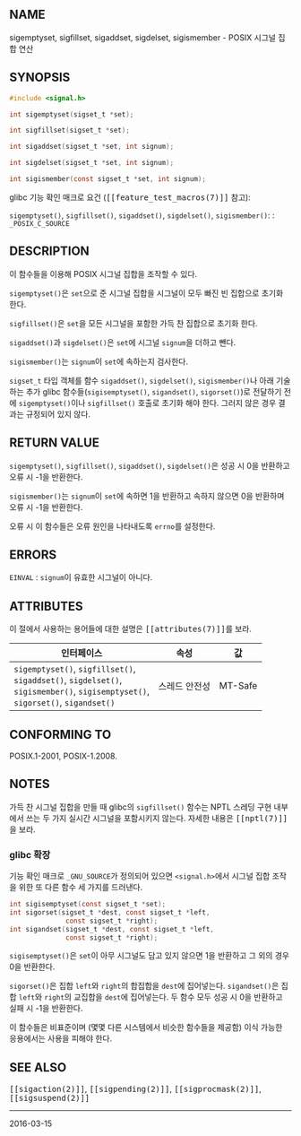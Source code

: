 ## NAME

sigemptyset, sigfillset, sigaddset, sigdelset, sigismember - POSIX 시그널 집합 연산

## SYNOPSIS

```c
#include <signal.h>

int sigemptyset(sigset_t *set);

int sigfillset(sigset_t *set);

int sigaddset(sigset_t *set, int signum);

int sigdelset(sigset_t *set, int signum);

int sigismember(const sigset_t *set, int signum);
```

glibc 기능 확인 매크로 요건 (<tt>[[feature_test_macros(7)]]</tt> 참고):

`sigemptyset()`, `sigfillset()`, `sigaddset()`, `sigdelset()`, `sigismember()`:
:   `_POSIX_C_SOURCE`

## DESCRIPTION

이 함수들을 이용해 POSIX 시그널 집합을 조작할 수 있다.

`sigemptyset()`은 `set`으로 준 시그널 집합을 시그널이 모두 빠진 빈 집합으로 초기화 한다.

`sigfillset()`은 `set`을 모든 시그널을 포함한 가득 찬 집합으로 초기화 한다.

`sigaddset()`과 `sigdelset()`은 `set`에 시그널 `signum`을 더하고 뺀다.

`sigismember()`는 `signum`이 `set`에 속하는지 검사한다.

`sigset_t` 타입 객체를 함수 `sigaddset()`, `sigdelset()`, `sigismember()`나 아래 기술하는 추가 glibc 함수들(`sigisemptyset()`, `sigandset()`, `sigorset()`)로 전달하기 전에 `sigemptyset()`이나 `sigfillset()` 호출로 초기화 해야 한다. 그러지 않은 경우 결과는 규정되어 있지 않다.

## RETURN VALUE

`sigemptyset()`, `sigfillset()`, `sigaddset()`, `sigdelset()`은 성공 시 0을 반환하고 오류 시 -1을 반환한다.

`sigismember()`는 `signum`이 `set`에 속하면 1을 반환하고 속하지 않으면 0을 반환하며 오류 시 -1을 반환한다.

오류 시 이 함수들은 오류 원인을 나타내도록 `errno`를 설정한다.

## ERRORS

`EINVAL`
:   `signum`이 유효한 시그널이 아니다.

## ATTRIBUTES

이 절에서 사용하는 용어들에 대한 설명은 <tt>[[attributes(7)]]</tt>를 보라.

| 인터페이스 | 속성 | 값
| --- | --- | --- |
| `sigemptyset()`, `sigfillset()`,<br>`sigaddset()`, `sigdelset()`,<br>`sigismember()`, `sigisemptyset()`,<br>`sigorset()`, `sigandset()` | 스레드 안전성 | MT-Safe |

## CONFORMING TO

POSIX.1-2001, POSIX-1.2008.

## NOTES

가득 찬 시그널 집합을 만들 때 glibc의 `sigfillset()` 함수는 NPTL 스레딩 구현 내부에서 쓰는 두 가지 실시간 시그널을 포함시키지 않는다. 자세한 내용은 <tt>[[nptl(7)]]</tt>을 보라.

### glibc 확장

기능 확인 매크로 `_GNU_SOURCE`가 정의되어 있으면 `<signal.h>`에서 시그널 집합 조작을 위한 또 다른 함수 세 가지를 드러낸다.

```c
int sigisemptyset(const sigset_t *set);
int sigorset(sigset_t *dest, const sigset_t *left,
              const sigset_t *right);
int sigandset(sigset_t *dest, const sigset_t *left,
              const sigset_t *right);
```

`sigisemptyset()`은 `set`이 아무 시그널도 담고 있지 않으면 1을 반환하고 그 외의 경우 0을 반환한다.

`sigorset()`은 집합 `left`와 `right`의 합집합을 `dest`에 집어넣는다. `sigandset()`은 집합 `left`와 `right`의 교집합을 `dest`에 집어넣는다. 두 함수 모두 성공 시 0을 반환하고 실패 시 -1을 반환한다.

이 함수들은 비표준이며 (몇몇 다른 시스템에서 비슷한 함수들을 제공함) 이식 가능한 응용에서는 사용을 피해야 한다.

## SEE ALSO

<tt>[[sigaction(2)]]</tt>, <tt>[[sigpending(2)]]</tt>, <tt>[[sigprocmask(2)]]</tt>, <tt>[[sigsuspend(2)]]</tt>

----

2016-03-15
